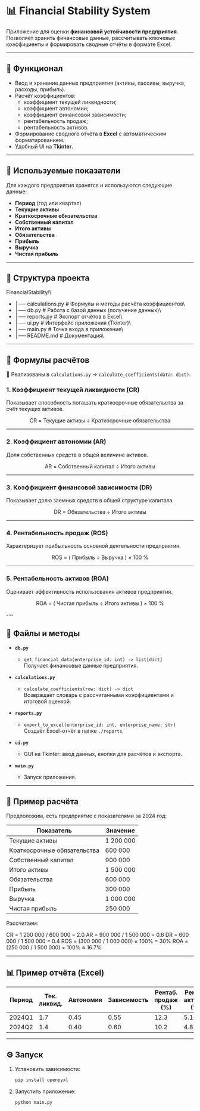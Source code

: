 # 📊 Financial Stability System

Приложение для оценки **финансовой устойчивости предприятия**.  
Позволяет хранить финансовые данные, рассчитывать ключевые коэффициенты и формировать сводные отчёты в формате Excel.

---

## 🚀 Функционал
- Ввод и хранение данных предприятия (активы, пассивы, выручка, расходы, прибыль).
- Расчёт коэффициентов:
  - коэффициент текущей ликвидности;
  - коэффициент автономии;
  - коэффициент финансовой зависимости;
  - рентабельность продаж;
  - рентабельность активов.
- Формирование сводного отчёта в **Excel** с автоматическим форматированием.
- Удобный UI на **Tkinter**.

---

## 🧮 Используемые показатели

Для каждого предприятия хранятся и используются следующие данные:

- **Период** (год или квартал)  
- **Текущие активы**  
- **Краткосрочные обязательства**  
- **Собственный капитал**  
- **Итого активы**  
- **Обязательства**  
- **Прибыль**  
- **Выручка**  
- **Чистая прибыль**

---

## 📂 Структура проекта

FinancialStability/\
- │── calculations.py # Формулы и методы расчёта коэффициентов\
- │── db.py # Работа с базой данных (получение данных)\
- │── reports.py # Экспорт отчётов в Excel\
- │── ui.py # Интерфейс приложения (Tkinter)\
- │── main.py # Точка входа в приложение\
- │── README.md # Документация\


---

## 🔢 Формулы расчётов

📌 Реализованы в `calculations.py` → `calculate_coefficients(data: dict)`.

### 1. Коэффициент текущей ликвидности (CR)

Показывает способность погашать краткосрочные обязательства за счёт текущих активов.

<div align="center">

CR = Текущие активы ÷ Краткосрочные обязательства

</div>

---

### 2. Коэффициент автономии (AR)

Доля собственных средств в общей величине активов.

<div align="center">

AR = Собственный капитал ÷ Итого активы

</div>

---

### 3. Коэффициент финансовой зависимости (DR)

Показывает долю заемных средств в общей структуре капитала.

<div align="center">

DR = Обязательства ÷ Итого активы

</div>

---

### 4. Рентабельность продаж (ROS)

Характеризует прибыльность основной деятельности предприятия.

<div align="center">

ROS = ( Прибыль ÷ Выручка ) × 100 %

</div>

---

### 5. Рентабельность активов (ROA)

Оценивает эффективность использования активов предприятия.

<div align="center">

ROA = ( Чистая прибыль ÷ Итого активы ) × 100 %

</div>
---

## 📑 Файлы и методы

- **`db.py`**
  - `get_financial_data(enterprise_id: int) -> list[dict]`  
    Получает финансовые данные предприятия.

- **`calculations.py`**
  - `calculate_coefficients(row: dict) -> dict`  
    Возвращает словарь с рассчитанными коэффициентами и итоговой оценкой.

- **`reports.py`**
  - `export_to_excel(enterprise_id: int, enterprise_name: str)`  
    Создаёт Excel-отчёт в папке `./reports`.

- **`ui.py`**
  - GUI на Tkinter: ввод данных, кнопки для расчётов и экспорта.

- **`main.py`**
  - Запуск приложения.

---

## 📝 Пример расчёта

Предположим, есть предприятие с показателями за 2024 год:

| Показатель                     | Значение     |
|-------------------------------|-------------|
| Текущие активы                | 1 200 000   |
| Краткосрочные обязательства   | 600 000     |
| Собственный капитал           | 900 000     |
| Итого активы                  | 1 500 000   |
| Обязательства                 | 600 000     |
| Прибыль                       | 300 000     |
| Выручка                       | 1 000 000   |
| Чистая прибыль                | 250 000     |

Рассчитаем:

CR = 1 200 000 / 600 000 = 2.0
AR = 900 000 / 1 500 000 = 0.6
DR = 600 000 / 1 500 000 = 0.4
ROS = (300 000 / 1 000 000) × 100% = 30%
ROA = (250 000 / 1 500 000) × 100% ≈ 16.7%

---

## 📊 Пример отчёта (Excel)

| Период | Тек. ликвид. | Автономия | Зависимость | Рентаб. продаж (%) | Рентаб. активов (%) | Оценка   |
|--------|--------------|-----------|-------------|--------------------|---------------------|----------|
| 2024Q1 | 1.7          | 0.45      | 0.55        | 12.3               | 5.1                 | Устойч.  |
| 2024Q2 | 1.4          | 0.40      | 0.60        | 10.2               | 4.8                 | Средняя  |

---

## ⚙️ Запуск

1. Установить зависимости:
   ```bash
   pip install openpyxl

2. Запустить приложение:
    ```bash
    python main.py